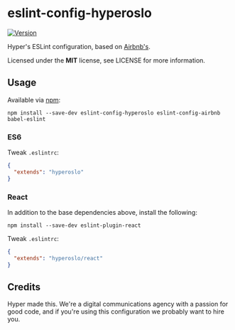 # eslint-config-hyperoslo

[![Version](https://img.shields.io/npm/v/eslint-config-hyperoslo.svg?style=flat)](https://www.npmjs.org/package/eslint-config-hyperoslo)

Hyper's ESLint configuration, based on [Airbnb's](https://github.com/airbnb/javascript/tree/master/packages/eslint-config-airbnb).

Licensed under the **MIT** license, see LICENSE for more information.

## Usage

Available via [npm](https://www.npmjs.com):

```shell
npm install --save-dev eslint-config-hyperoslo eslint-config-airbnb babel-eslint
```

### ES6

Tweak `.eslintrc`:

```json
{
  "extends": "hyperoslo"
}
```

### React

In addition to the base dependencies above, install the following:

```shell
npm install --save-dev eslint-plugin-react
```

Tweak `.eslintrc`:

```json
{
  "extends": "hyperoslo/react"
}
```

## Credits

Hyper made this. We're a digital communications agency with a passion for good code,
and if you're using this configuration we probably want to hire you.
